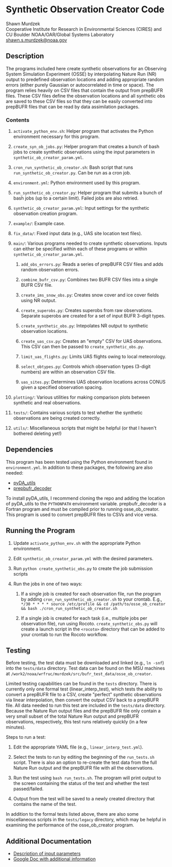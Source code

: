 
# Synthetic Observation Creator Code

Shawn Murdzek  
Cooperative Institute for Research in Environmental Sciences (CIRES) and CU Boulder
NOAA/OAR/Global Systems Laboratory  
shawn.s.murdzek@noaa.gov

## Description

The programs included here create synthetic observations for an Observing System Simulation Experiment (OSSE) by interpolating Nature Run (NR) output to predefined observation locations and adding appropriate random errors (either purely Gaussian or autocorrelated in time or space). The program relies heavily on CSV files that contain the output from prepBUFR files. These CSV files define the observation locations and all synthetic obs are saved to these CSV files so that they can be easily converted into prepBUFR files that can be read by data assimilation packages.

### Contents

1. `activate_python_env.sh`: Helper program that activates the Python environment necessary for this program.

2. `create_syn_ob_jobs.py`: Helper program that creates a bunch of bash jobs to create synthetic observations using the input parameters in `synthetic_ob_creator_param.yml`. 

3. `cron_run_synthetic_ob_creator.sh`: Bash script that runs `run_synthetic_ob_creator.py`. Can be run as a cron job.

4. `environment.yml`: Python environment used by this program.

5. `run_synthetic_ob_creator.py`: Helper program that submits a bunch of bash jobs (up to a certain limit). Failed jobs are also retried.

6. `synthetic_ob_creator_param.yml`: Input settings for the synthetic observation creation program.

7. `example/`: Example case.

8. `fix_data/`: Fixed input data (e.g., UAS site location text files).

9. `main/`: Various programs needed to create synthetic observations. Inputs can either be specified within each of these programs or within `synthetic_ob_creator_param.yml`.

    1. `add_obs_errors.py`: Reads a series of prepBUFR CSV files and adds random observation errors.

    2. `combine_bufr_csv.py`: Combines two BUFR CSV files into a single BUFR CSV file.
    
    3. `create_ims_snow_obs.py`: Creates snow cover and ice cover fields using NR output.
  
    4. `create_superobs.py`: Creates superobs from raw observations. Separate superobs are created for a set of input BUFR 3-digit types.
    
    5. `create_synthetic_obs.py`: Intepolates NR output to synthetic observation locations.

    6. `create_uas_csv.py`: Creates an "empty" CSV for UAS observations. This CSV can then be passed to `create_synthetic_obs.py`.
  
    7. `limit_uas_flights.py`: Limits UAS flights owing to local meteorology.
    
    8. `select_obtypes.py`: Controls which observation types (3-digit numbers) are within an observation CSV file.

    9. `uas_sites.py`: Determines UAS observation locations across CONUS given a specified observation spacing.

10. `plotting/`: Various utilities for making comparison plots between synthetic and real observations.

11. `tests/`: Contains various scripts to test whether the synthetic observations are being created correctly.

12. `utils/`: Miscellaneous scripts that might be helpful (or that I haven't bothered deleting yet!)

## Dependencies

This program has been tested using the Python environment found in `environment.yml`. In addition to these packages, the following are also needed:

- [pyDA_utils](https://github.com/ShawnMurdzek-NOAA/pyDA_utils)
- [prepbufr_decoder](https://github.com/ShawnMurdzek-NOAA/prepbufr_decoder)

To install pyDA_utils, I recommend cloning the repo and adding the location of pyDA_utils to the `PYTHONPATH` environment variable. prepbufr_decoder is a Fortran program and must be compiled prior to running osse_ob_creator. This program is used to convert prepBUFR files to CSVs and vice versa. 

## Running the Program

1. Update `activate_python_env.sh` with the appropriate Python environment.

2. Edit `synthetic_ob_creator_param.yml` with the desired parameters.

3. Run `python create_synthetic_obs.py` to create the job submission scripts

4. Run the jobs in one of two ways:
   
    1. If a single job is created for each observation file, run the program by adding `cron_run_synthetic_ob_creator.sh` to your crontab. E.g., `*/30 * * * * source /etc/profile && cd /path/to/osse_ob_creator && bash ./cron_run_synthetic_ob_creator.sh`

    2. If a single job is created for each task (i.e., multiple jobs per observation file), run using Rocoto. `create_synthetic_obs.py` will create a launch script in the `<rocoto>` directory that can be added to your crontab to run the Rocoto workflow.

## Testing

Before testing, the test data must be downloaded and linked (e.g., `ln -snf`) into the `tests/data` directory. Test data can be found on the MSU machines at `/work2/noaa/wrfruc/murdzek/src/bufr_test_data/osse_ob_creator`.

Limited testing capabilities can be found in the `tests` directory. There is currently only one formal test (linear_interp_test), which tests the ability to convert a prepBUFR file to a CSV, create "perfect" synthetic observations via linear interpolation, then convert the output CSV back to a prepBUFR file. All data needed to run this test are included in the `tests/data` directory. Because the Nature Run output files and the prepBUFR file only contain a very small subset of the total Nature Run output and prepBUFR observations, respectively, this test runs relatively quickly (in a few minutes). 

Steps to run a test:

1. Edit the appropriate YAML file (e.g., `linear_interp_test.yml`).

2. Select the tests to run by editing the beginning of the `run_tests.sh` script. There is also an option to re-create the test data from the full Nature Run output and the prepBUFR file with all the observations.

3. Run the test using `bash run_tests.sh`. The program will print output to the screen containing the status of the test and whether the test passed/failed.

4. Output from the test will be saved to a newly created directory that contains the name of the test. 

In addition to the formal tests listed above, there are also some miscellaneous scripts in the `tests/legacy` directory, which may be helpful in examining the performance of the osse_ob_creator program.

## Additional Documentation

- [Description of input parameters](https://github.com/ShawnMurdzek-NOAA/osse_ob_creator/blob/main/README_inputs.md)
- [Google Doc with additional information](https://docs.google.com/document/d/16MsvUlINpu_hmiUjFbt8qi1Pt4swB6jdJiHcpnMwmEI/edit?usp=sharing)
